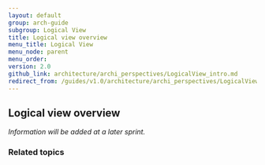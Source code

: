 ```yaml
---
layout: default
group: arch-guide
subgroup: Logical View
title: Logical view overview
menu_title: Logical View
menu_node: parent
menu_order: 
version: 2.0
github_link: architecture/archi_perspectives/LogicalView_intro.md
redirect_from: /guides/v1.0/architecture/archi_perspectives/LogicalView_intro.html
---
```



<h2>Logical view overview</h2>
<i>Information will be added at a later sprint.</i>



<h3>Related topics</h3>

